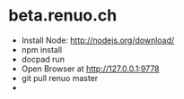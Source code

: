 beta.renuo.ch
=============
* Install Node: http://nodejs.org/download/
* npm install
* docpad run
* Open Browser at http://127.0.0.1:9778
* git pull renuo master
* 
